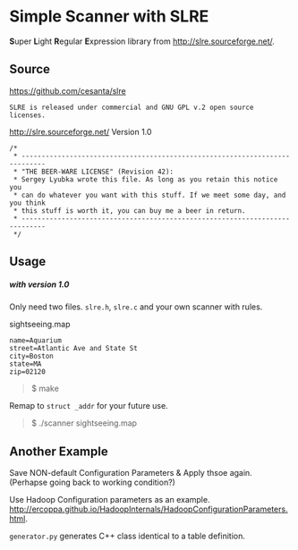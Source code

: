 
# Simple Scanner with SLRE

**S**uper **L**ight **R**egular **E**xpression library from http://slre.sourceforge.net/.

## Source

https://github.com/cesanta/slre
```
SLRE is released under commercial and GNU GPL v.2 open source licenses.
```

http://slre.sourceforge.net/ Version 1.0 
```
/*
 * ----------------------------------------------------------------------------
 * "THE BEER-WARE LICENSE" (Revision 42):
 * Sergey Lyubka wrote this file. As long as you retain this notice you
 * can do whatever you want with this stuff. If we meet some day, and you think
 * this stuff is worth it, you can buy me a beer in return.
 * ----------------------------------------------------------------------------
 */
```

## Usage 

##### with version 1.0 

Only need two files. `slre.h`, `slre.c` and your own scanner with rules. 

sightseeing.map
```
name=Aquarium
street=Atlantic Ave and State St
city=Boston
state=MA
zip=02120
```


> $ make

Remap to `struct _addr` for your future use.

> $ ./scanner sightseeing.map  

## Another Example

Save NON-default Configuration Parameters & Apply thsoe again. (Perhapse going back to working condition?)

Use Hadoop Configuration parameters as an example. http://ercoppa.github.io/HadoopInternals/HadoopConfigurationParameters.html.

`generator.py` generates C++ class identical to a table definition. 
